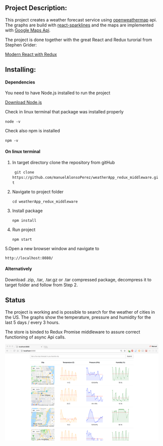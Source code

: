 ## Project Description:

This project creates a weather forecast service using [openweathermap](https://openweathermap.org/api "openweathermap") api. The graphs are build with [react-sparklines](https://www.npmjs.com/package/react-sparklines "react-sparklines") and the maps are implemented with [Google Maps Api](https://developers.google.com/maps/documentation/javascript/tutorial "Google Maps Api").

The project is done together with the great React and Redux turorial from Stephen Grider:

   [Modern React with Redux](https://www.udemy.com/react-redux/ "Modern React with Redux")


## Installing:

####  Dependencies

You need to have Node.js installed to run the project

[Download Node.js](https://nodejs.org/en/download/ "Download Node.js")

Check in linux terminal that package was installed properly

`node -v`

Check also npm is installed

`npm -v`

#### On linux terminal

1. In target directory clone the repository from gitHub

	` git clone https://github.com/manuelAlonsoPerez/weatherApp_redux_middleware.git`

2. Navigate to project folder

	`cd weatherApp_redux_middleware`

3. Install package

	`npm install`

4. Run project

	`npm start`

5.Open a new browser window and navigate to

    http://localhost:8080/


#### Alternatively

Download  .zip, .tar, .tar.gz or .tar compressed package, decompress it to target folder and follow from Step 2.


## Status

The  project is working and is possible to search for the weather of cities in the US.  The graphs show the temperature, pressure and humidity for the last 5 days / every 3 hours.

The store is binded to Redux Promise middleware to assure correct functioning of async Api calls.

![](./redux_middleware_weatherapp.png)

